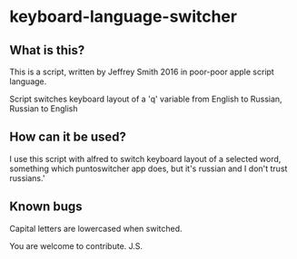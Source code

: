 # keyboard-language-switcher

## What is this?
This is a script, written by Jeffrey Smith 2016 in poor-poor apple script language.

Script switches keyboard layout of a 'q' variable from English to Russian, Russian to English

## How can it be used?
I use this script with alfred to switch keyboard layout of a selected word, something which puntoswitcher app does, but it's russian and I don't trust russians.'

## Known bugs
Capital letters are lowercased when switched.

You are welcome to contribute.
J.S.